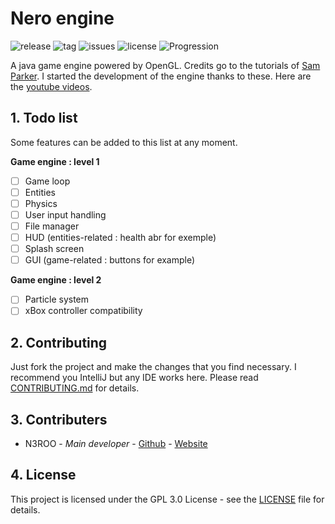 # Nero engine
![release](https://img.shields.io/github/release/n3roo/nero-engine.svg) ![tag](https://img.shields.io/github/tag/n3roo/nero-engine.svg) ![issues](https://img.shields.io/github/issues/n3roo/nero-engine.svg) ![license](https://img.shields.io/github/license/n3roo/nero-engine.svg) ![Progression](https://img.shields.io/badge/Progression-0%25-red.svg)

A java game engine powered by OpenGL. Credits go to the tutorials of [Sam Parker](https://www.youtube.com/channel/UCW-0slcL8cidzwxwndpP9WQ).
I started the development of the engine thanks to these. Here are the [youtube videos](https://www.youtube.com/watch?v=etNPl3Dk2XY&list=PL9a_05IxzbrctpcWdVyVaF9AO0vn4WD4J).

## 1. Todo list

Some features can be added to this list at any moment.

**Game engine : level 1**
- [ ] Game loop
- [ ] Entities
- [ ] Physics
- [ ] User input handling
- [ ] File manager
- [ ] HUD (entities-related : health abr for exemple)
- [ ] Splash screen
- [ ] GUI (game-related : buttons for example)

**Game engine : level 2**
- [ ] Particle system
- [ ] xBox controller compatibility

## 2. Contributing

Just fork the project and make the changes that you find necessary. I recommend you IntelliJ but any IDE works here.
Please read [CONTRIBUTING.md](CONTRIBUTING.md) for details.

## 3. Contributers
- N3ROO - *Main developer* - [Github](https://github.com/N3ROO) - [Website](https://n3roo.github.io/)

## 4. License
This project is licensed under the GPL 3.0 License - see the [LICENSE](LICENSE) file for details.